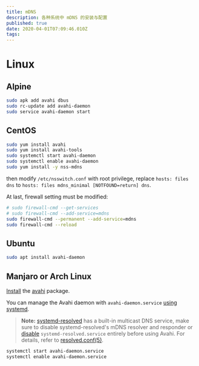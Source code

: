 ```yaml
---
title: mDNS
description: 各种系统中 mDNS 的安装与配置
published: true
date: 2020-04-01T07:09:46.010Z
tags: 
---
```


# Linux

## Alpine

```bash
sudo apk add avahi dbus
sudo rc-update add avahi-daemon
sudo service avahi-daemon start
```

## CentOS

```bash
sudo yum install avahi
sudo yum install avahi-tools
sudo systemctl start avahi-daemon
sudo systemctl enable avahi-daemon
sudo yum install -y nss-mdns
```

then modify `/etc/nsswitch.conf` with root privilege, replace `hosts: files dns` to `hosts: files mdns_minimal [NOTFOUND=return] dns`.

At last, firewall setting must be modified:

```bash
# sudo firewall-cmd --get-services
# sudo firewall-cmd --add-service=mdns
sudo firewall-cmd --permanent --add-service=mdns
sudo firewall-cmd --reload
```

## Ubuntu

```bash
sudo apt install avahi-daemon
```

## Manjaro or Arch Linux

[Install](https://wiki.archlinux.org/index.php/Install) the [avahi](https://www.archlinux.org/packages/?name=avahi) package.

You can manage the Avahi daemon with `avahi-daemon.service` [using systemd](https://wiki.archlinux.org/index.php/Systemd#Using_units).

> **Note:** [systemd-resolved](https://wiki.archlinux.org/index.php/Systemd-resolved) has a built-in multicast DNS service, make sure to disable systemd-resolved's mDNS resolver and responder or [disable](https://wiki.archlinux.org/index.php/Disable) `systemd-resolved.service` entirely before using Avahi. For details, refer to [resolved.conf(5)](https://jlk.fjfi.cvut.cz/arch/manpages/man/resolved.conf.5).

```bash
systemctl start avahi-daemon.service
systemctl enable avahi-daemon.service
```